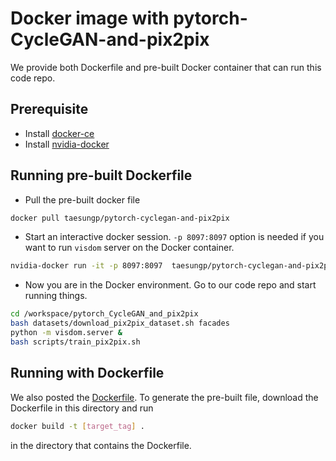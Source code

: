 # Docker image with pytorch-CycleGAN-and-pix2pix

We provide both Dockerfile and pre-built Docker container that can run this code repo.

## Prerequisite

- Install [docker-ce](https://docs.docker.com/install/linux/docker-ce/ubuntu/)
- Install [nvidia-docker](https://github.com/NVIDIA/nvidia-docker#quickstart)

## Running pre-built Dockerfile

- Pull the pre-built docker file

```bash
docker pull taesungp/pytorch-cyclegan-and-pix2pix
```

- Start an interactive docker session. `-p 8097:8097` option is needed if you want to run `visdom` server on the Docker container.

```bash
nvidia-docker run -it -p 8097:8097  taesungp/pytorch-cyclegan-and-pix2pix
```

- Now you are in the Docker environment. Go to our code repo and start running things.
```bash
cd /workspace/pytorch_CycleGAN_and_pix2pix
bash datasets/download_pix2pix_dataset.sh facades
python -m visdom.server &
bash scripts/train_pix2pix.sh
```

## Running with Dockerfile

We also posted the [Dockerfile](Dockerfile). To generate the pre-built file, download the Dockerfile in this directory and run
```bash
docker build -t [target_tag] .
```
in the directory that contains the Dockerfile.
